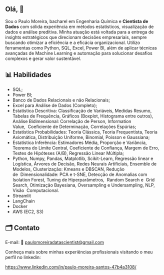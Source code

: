 ## Olá, 👋

Sou o Paulo Moreira, bacharel em Engenharia Química e <strong>Cientista de Dados</strong> com sólida experiência em métodos estatísticos, visualização de dados e análise preditiva. Minha atuação está voltada para a entrega de insights estratégicos que direcionam decisões empresariais, sempre buscando otimizar a eficiência e a eficácia organizacional. Utilizo ferramentas como Python, SQL, Excel, Power BI, além de aplicar técnicas avançadas de Machine Learning e automação para solucionar desafios complexos e gerar valor sustentável.

## 📊 Habilidades
 <ul>
	<li>SQL;</li>
	<li>Power BI;</li>
	<li>Banco de Dados Relacionais e não Relacionais;</li>
	<li>Excel para An&aacute;lise de Dados (Completo);</li>
	<li>Estat&iacute;stica Descritiva: Classifica&ccedil;&atilde;o de Vari&aacute;veis, Medidas Resumo, Tabelas de Frequ&ecirc;ncia, Gr&aacute;ficos (Boxplot, Histograma entre outros), An&aacute;lise Bidimensional: Correla&ccedil;&atilde;o de Person, Information Value,&nbsp;&nbsp;Coeficiente de Determina&ccedil;&atilde;o, Correla&ccedil;&otilde;es Esp&uacute;rias;</li>
	<li>Estat&iacute;stica Probabilidades: Teoria Cl&aacute;ssica, Teoria Frequentista, Teoria Axiom&aacute;tica, Distribui&ccedil;&atilde;o Uniforme,&nbsp;Binomial, Poisson e Gaussiana;</li>
	<li>Estat&iacute;stica Infer&ecirc;ncia: Estimadores M&eacute;dia, Propor&ccedil;&atilde;o e Vari&acirc;ncia, Teorema do Limite Central, Coeficiente&nbsp;de Confian&ccedil;a, Margem de Erro, Testes de Hip&oacute;teses (A/B), Regress&atilde;o Linear M&uacute;ltipla;</li>
	<li>Python, Numpy, Pandas, Matplotlib, Scikit-Learn, Regress&atilde;o linear e Log&iacute;stica, &Aacute;rvores de Decis&atilde;o, Redes&nbsp;Neurais Artificiais, Ensemble de Modelos, Clusteriza&ccedil;&atilde;o: Kmeans e DBSCAN, Redu&ccedil;&atilde;o de&nbsp;&nbsp;Dimensionalidade: PCA e t-SNE, Detec&ccedil;&atilde;o de Anomalias com Isolation Forest, Tuning de Hiperpar&acirc;metros,&nbsp;&nbsp;Random Search e &nbsp;Grid Search, Otimiza&ccedil;&atilde;o Bayesiana, Oversampling e Undersampling, NLP, Vis&atilde;o&nbsp;&nbsp;Computacional.</li>
	<li>Streamlit</li>
 	<li>LangChain</li></li>	 
	<li>Docker</li>
 	<li> AWS (EC2, S3) </li>
	
	
</ul>

## 🗂️ Contato

E-mail: 📧 paulomoreiradatascientist@gmail.com

Conheça mais sobre minhas experiências profissionais visitando o meu perfil no linkedin:
<p><a href="https://www.linkedin.com/in/paulo-moreira-santos-47b4a3108/">https://www.linkedin.com/in/paulo-moreira-santos-47b4a3108/</a></p>
  
